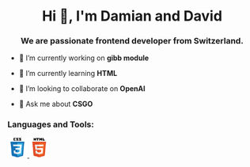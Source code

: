 <h1 align="center">Hi 👋, I'm Damian and David</h1>
<h3 align="center">We are passionate frontend developer from Switzerland.</h3>

- 🔭 I’m currently working on **gibb module**

- 🌱 I’m currently learning **HTML**

- 👯 I’m looking to collaborate on **OpenAI**

- 💬 Ask me about **CSGO**

<p align="left">
</p>

<h3 align="left">Languages and Tools:</h3>
<p align="left"> <a href="https://www.w3schools.com/css/" target="_blank" rel="noreferrer"> <img src="https://raw.githubusercontent.com/devicons/devicon/master/icons/css3/css3-original-wordmark.svg" alt="css3" width="40" height="40"/> </a> <a href="https://www.w3.org/html/" target="_blank" rel="noreferrer"> <img src="https://raw.githubusercontent.com/devicons/devicon/master/icons/html5/html5-original-wordmark.svg" alt="html5" width="40" height="40"/> </a> </p>
